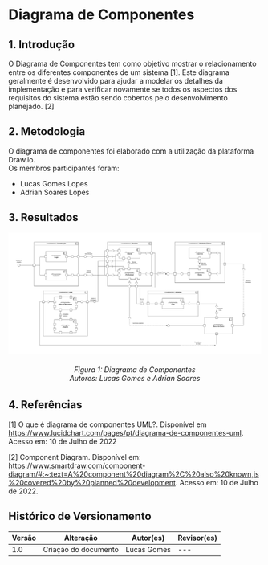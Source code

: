 # Diagrama de Componentes

## 1. Introdução
O Diagrama de Componentes tem como objetivo mostrar o relacionamento entre os diferentes componentes de um sistema [1]. 
Este diagrama geralmente é desenvolvido para ajudar a modelar os detalhes da implementação e para verificar novamente se todos os aspectos dos requisitos do sistema estão sendo cobertos pelo desenvolvimento planejado. [2]

## 2. Metodologia
O diagrama de componentes foi elaborado com a utilização da plataforma Draw.io. </br>
Os membros participantes foram:
<ul>
<li>Lucas Gomes Lopes</li>
<li>Adrian Soares Lopes</li>
</ul>

## 3. Resultados

![Diagrama de Componentes](../../assets/diagramaComponentes/Diagrama%20de%20Componentes.drawio.png)

<h6 align = "center">Figura 1: Diagrama de Componentes </br> Autores: Lucas Gomes e Adrian Soares</h6>

## 4. Referências

[1] O que é diagrama de componentes UML?. Disponível em https://www.lucidchart.com/pages/pt/diagrama-de-componentes-uml. Acesso em: 10 de Julho de 2022

[2] Component Diagram. Disponível em: https://www.smartdraw.com/component-diagram/#:~:text=A%20component%20diagram%2C%20also%20known,is%20covered%20by%20planned%20development. Acesso em: 10 de Julho de 2022.

## Histórico de Versionamento

| Versão | Alteração                        | Autor(es)    | Revisor(es) |
| ------ | -------------------------------- | ------------ | ----------- |
| 1.0    | Criação do documento             | Lucas Gomes | ---         |
